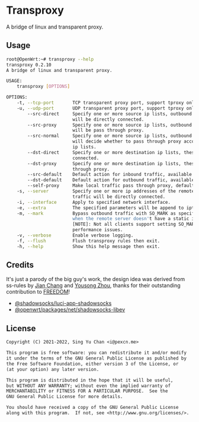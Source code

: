 # Transproxy

A bridge of linux and transparent proxy.

## Usage

```sh
root@OpenWrt:~# transproxy --help
transproxy 0.2.10
A bridge of linux and transparent proxy.

USAGE:
    transproxy [OPTIONS]

OPTIONS:
    -t, --tcp-port       TCP transparent proxy port, support tproxy only.
    -u, --udp-port       UDP transparent proxy port, support tproxy only.
        --src-direct     Specify one or more source ip lists, outbound traffic from these ips
                         will be directly connected.
        --src-proxy      Specify one or more source ip lists, outbound traffic from these ips
                         will be pass through proxy.
        --src-normal     Specify one or more source ip lists, outbound traffic from these ips
                         will decide whether to pass through proxy according to the destination
                         ip lists.
        --dst-direct     Specify one or more destination ip lists, these ips will be directly
                         connected.
        --dst-proxy      Specify one or more destination ip lists, these ips will be pass
                         through proxy.
        --src-default    Default action for inbound traffic, available values: DIRECT, PROXY, NORMAL.
        --dst-default    Default action for outbound traffic, available values: DIRECT, PROXY.
        --self-proxy     Make local traffic pass through proxy, default as gateway only.
    -s, --server         Specify one or more ip addresses of the remote server, local and server
                         traffic will be directly connected.
    -i, --interface      Apply to specified network interface.
    -e, --extra          The specified parameters will be append to iptables.
    -m, --mark           Bypass outbound traffic with SO_MARK as specified value, it's a workaround
                         when the remote server doesn't have a static ip address.
                         [NOTE]: Not all clients support setting SO_MARK, and there may be
                         performance issues.
    -v, --verbose        Enable verbose logging.
    -f, --flush          Flush transproxy rules then exit.
    -h, --help           Show this help message then exit.
```

## Credits

It's just a parody of the big guy's work, the design idea was derived from ss-rules by [Jian Chang](mailto:aa65535@live.com) and [Yousong Zhou](mailto:yszhou4tech@gmail.com), thanks for their outstanding contribution to [FREEDOM](https://en.wikipedia.org/wiki/Liberty)!

- [@shadowsocks/luci-app-shadowsocks](https://github.com/shadowsocks/luci-app-shadowsocks)
- [@openwrt/packages/net/shadowsocks-libev](https://github.com/openwrt/packages/blob/master/net/shadowsocks-libev)

## License

```txt
Copyright (C) 2021-2022, Sing Yu Chan <i@pexcn.me>

This program is free software: you can redistribute it and/or modify
it under the terms of the GNU General Public License as published by
the Free Software Foundation, either version 3 of the License, or
(at your option) any later version.

This program is distributed in the hope that it will be useful,
but WITHOUT ANY WARRANTY; without even the implied warranty of
MERCHANTABILITY or FITNESS FOR A PARTICULAR PURPOSE.  See the
GNU General Public License for more details.

You should have received a copy of the GNU General Public License
along with this program.  If not, see <http://www.gnu.org/licenses/>.
```
